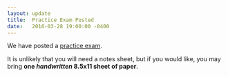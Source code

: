 ```yaml
---
layout: update
title:  Practice Exam Posted
date:   2016-03-28 19:00:00 -0400
---
```


We have posted a [practice exam](/hw/c4cs-practice-exam.pdf).

It is unlikely that you will need a notes sheet, but if you would like, you may
bring <strong>one <em>handwritten</em> 8.5x11 sheet of paper</strong>.

